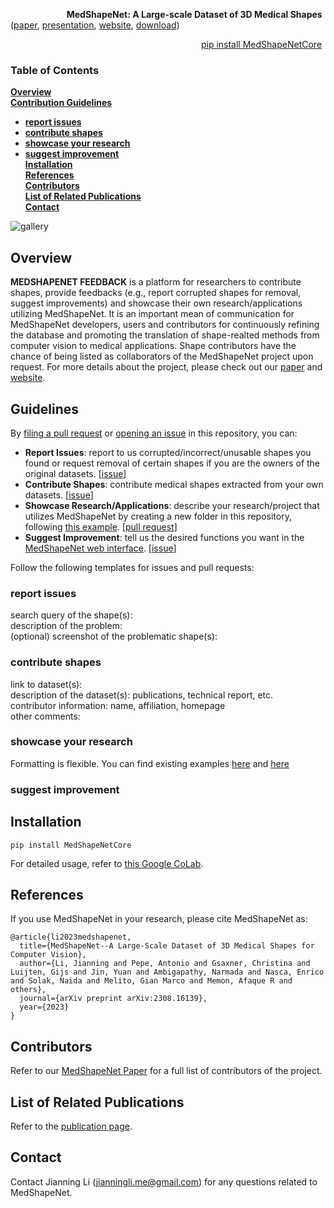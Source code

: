 &emsp;  &emsp; &emsp;  &emsp;  &emsp;  **MedShapeNet: A Large-scale Dataset of 3D Medical Shapes** ([paper](https://arxiv.org/pdf/2308.16139.pdf), [presentation](http://jianningli.me/pdfs/MedShapeNet%20JHU%20Presentation%20Jianning.pdf), [website](https://medshapenet-ikim.streamlit.app/), [download](https://medshapenet.ikim.nrw/uploads/MedShapeNetDataset.txt))<br>

&emsp;  &emsp; &emsp;  &emsp;  &emsp; &emsp;  &emsp; &emsp;  &emsp;  &emsp; &emsp;  &emsp; &emsp;  &emsp;  &emsp;  &emsp;  &emsp;  [pip install MedShapeNetCore](https://github.com/Jianningli/medshapenet-feedback/tree/main/pip_install_MedShapeNetCore)

### Table of Contents
**[Overview](#Overview)**<br>
**[Contribution Guidelines](#Guidelines)**<br>
* **[report issues](#report-issues)**<br>
* **[contribute shapes](#contribute-shapes)**<br>
* **[showcase your research](#showcase-your-research)**<br>
* **[suggest improvement](#suggest-improvement)**<br>
**[Installation](#Installation)**<br>
**[References](#References)**<br>
**[Contributors](#Contributors)**<br>
**[List of Related Publications](#List-of-Related-Publications)**<br>
**[Contact](#Contact)**<br>

![gallery](https://github.com/Jianningli/medshapenet-feedback/blob/main/assets/github.png)



## Overview

**MEDSHAPENET FEEDBACK** is a platform for researchers to contribute shapes, provide feedbacks (e.g., report corrupted shapes for removal, suggest improvements) and showcase their own research/applications utilizing MedShapeNet. It is an important mean of communication for MedShapeNet developers, users and contributors for continuously refining the database and promoting the translation of shape-realted methods from computer vision to medical applications. Shape contributors have the chance of being listed as collaborators of the MedShapeNet project upon request. For more details about the project, please check out our [paper](https://arxiv.org/pdf/2308.16139.pdf) and [website](https://medshapenet-ikim.streamlit.app/).


## Guidelines 
By [filing a pull request](https://github.com/Jianningli/medshapenet-feedback/pulls) or [opening an issue](https://github.com/Jianningli/medshapenet-feedback/issues) in this repository, you can:


* **Report Issues**: report to us corrupted/incorrect/unusable shapes you found or request removal of certain shapes if you are the owners of the original datasets. [[issue](https://github.com/Jianningli/medshapenet-feedback/issues)]  <br>
*  **Contribute Shapes**: contribute medical shapes extracted from your own datasets. [[issue](https://github.com/Jianningli/medshapenet-feedback/issues)] <br>
* **Showcase Research/Applications**: describe your research/project that utilizes MedShapeNet by creating a new folder in this repository, following [this example](https://github.com/Jianningli/medshapenet-feedback/tree/main/anatomy-completor). [[pull request](https://github.com/Jianningli/medshapenet-feedback/pulls)] <br>
* **Suggest Improvement**: tell us the desired functions you want in the [MedShapeNet web interface](https://medshapenet-ikim.streamlit.app/). [[issue](https://github.com/Jianningli/medshapenet-feedback/issues)] <br>

Follow the following templates for issues and pull requests: <br>

### report issues
search query of the shape(s):<br>
description of the problem:<br>
(optional) screenshot of the problematic shape(s):  <br>

### contribute shapes
link to dataset(s): <br>
description of the dataset(s): publications, technical report, etc. <br>
contributor information: name, affiliation, homepage <br>
other comments: <br>

### showcase your research
Formatting is flexible. You can find existing examples  [here](https://github.com/Jianningli/medshapenet-feedback/tree/main/anatomy-completor) and [here](https://github.com/Jianningli/medshapenet-feedback/tree/main/forensic-facial-reconstruction)  <br>

### suggest improvement

## Installation

```
pip install MedShapeNetCore

```
For detailed usage, refer to [this Google CoLab](https://colab.research.google.com/github/Jianningli/medshapenet-feedback/blob/main/pip_install_MedShapeNetCore/getting_started.ipynb).

## References 

If you use MedShapeNet in your research, please cite MedShapeNet as:

```
@article{li2023medshapenet,
  title={MedShapeNet--A Large-Scale Dataset of 3D Medical Shapes for Computer Vision},
  author={Li, Jianning and Pepe, Antonio and Gsaxner, Christina and Luijten, Gijs and Jin, Yuan and Ambigapathy, Narmada and Nasca, Enrico and Solak, Naida and Melito, Gian Marco and Memon, Afaque R and others},
  journal={arXiv preprint arXiv:2308.16139},
  year={2023}
}
```

## Contributors 
Refer to our [MedShapeNet Paper](https://arxiv.org/pdf/2308.16139.pdf) for a full list of contributors of the project.

## List of Related Publications

Refer to the [publication page](https://proj-page.github.io/medshapenet_publications.html).

## Contact 
Contact Jianning Li (jianningli.me@gmail.com) for any questions related to MedShapeNet.



